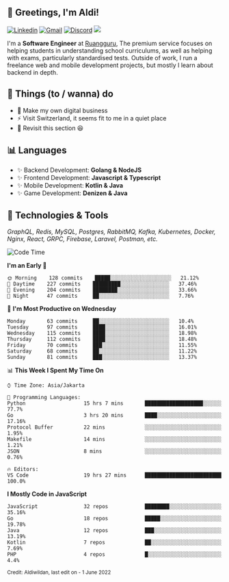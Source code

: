 <!-- Greetings -->
## 👋 Greetings, I'm Aldi!

<!-- Social Media -->
[![Linkedin](https://img.shields.io/badge/-aldiwildan-blue?style=flat&logo=Linkedin&logoColor=white)](https://www.linkedin.com/in/aldiwildan/)
[![Gmail](https://img.shields.io/badge/-aldiwild77@gmail.com-c14438?style=flat&logo=Gmail&logoColor=white)](mailto:aldiwild77@gmail.com)
[![Discord](https://img.shields.io/badge/-Chroma-5663F7?style=flat&logo=Discord&logoColor=white)](https://discord.gg/BUxraQ8)
![](https://komarev.com/ghpvc/?username=aldiwildan77&label=Visitor&color=2bbc8a)

<!-- Introduction -->
I'm a **Software Engineer** at [Ruangguru](https://ruangguru.com), The premium service focuses on helping students in understanding school curriculums, as well as helping with exams, particularly standardised tests. Outside of work, I run a freelance web and mobile development projects, but mostly I learn about backend in depth.

## 📃 Things (to / wanna) do
- 🐝 Make my own digital business
- ⚡ Visit Switzerland, it seems fit to me in a quiet place
- 🌱 Revisit this section 😆

## 📊 Languages
- ✨ Backend Development: **Golang & NodeJS**
- ✨ Frontend Development: **Javascript & Typescript**
- ✨ Mobile Development: **Kotlin & Java**
- ✨ Game Development: **Denizen & Java**

## 🔧 Technologies & Tools
*GraphQL, Redis, MySQL, Postgres, RabbitMQ, Kafka, Kubernetes, Docker, Nginx, React, GRPC, Firebase, Laravel, Postman, etc.*

<!--START_SECTION:waka-->
![Code Time](http://img.shields.io/badge/Code%20Time-1%2C005%20hrs%2019%20mins-blue)

**I'm an Early 🐤** 

```text
🌞 Morning    128 commits    █████░░░░░░░░░░░░░░░░░░░░   21.12% 
🌆 Daytime    227 commits    █████████░░░░░░░░░░░░░░░░   37.46% 
🌃 Evening    204 commits    ████████░░░░░░░░░░░░░░░░░   33.66% 
🌙 Night      47 commits     ██░░░░░░░░░░░░░░░░░░░░░░░   7.76%

```
📅 **I'm Most Productive on Wednesday** 

```text
Monday       63 commits     ██░░░░░░░░░░░░░░░░░░░░░░░   10.4% 
Tuesday      97 commits     ████░░░░░░░░░░░░░░░░░░░░░   16.01% 
Wednesday    115 commits    ████░░░░░░░░░░░░░░░░░░░░░   18.98% 
Thursday     112 commits    ████░░░░░░░░░░░░░░░░░░░░░   18.48% 
Friday       70 commits     ███░░░░░░░░░░░░░░░░░░░░░░   11.55% 
Saturday     68 commits     ██░░░░░░░░░░░░░░░░░░░░░░░   11.22% 
Sunday       81 commits     ███░░░░░░░░░░░░░░░░░░░░░░   13.37%

```


📊 **This Week I Spent My Time On** 

```text
⌚︎ Time Zone: Asia/Jakarta

💬 Programming Languages: 
Python                   15 hrs 7 mins       ███████████████████░░░░░░   77.7% 
Go                       3 hrs 20 mins       ████░░░░░░░░░░░░░░░░░░░░░   17.16% 
Protocol Buffer          22 mins             ░░░░░░░░░░░░░░░░░░░░░░░░░   1.95% 
Makefile                 14 mins             ░░░░░░░░░░░░░░░░░░░░░░░░░   1.21% 
JSON                     8 mins              ░░░░░░░░░░░░░░░░░░░░░░░░░   0.76%

🔥 Editors: 
VS Code                  19 hrs 27 mins      █████████████████████████   100.0%

```

**I Mostly Code in JavaScript** 

```text
JavaScript               32 repos            ████████░░░░░░░░░░░░░░░░░   35.16% 
Go                       18 repos            █████░░░░░░░░░░░░░░░░░░░░   19.78% 
Java                     12 repos            ███░░░░░░░░░░░░░░░░░░░░░░   13.19% 
Kotlin                   7 repos             ██░░░░░░░░░░░░░░░░░░░░░░░   7.69% 
PHP                      4 repos             █░░░░░░░░░░░░░░░░░░░░░░░░   4.4%

```



<!--END_SECTION:waka-->

<sub>Credit: Aldiwildan, last edit on - 1 June 2022</sub>
